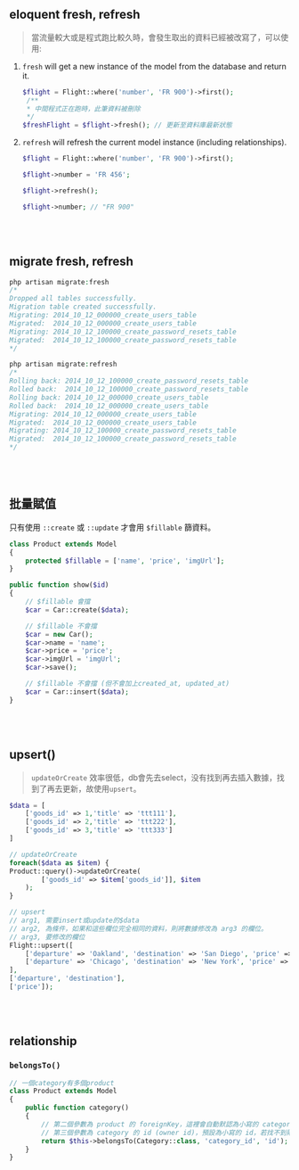 ## eloquent fresh, refresh
> 當流量較大或是程式跑比較久時，會發生取出的資料已經被改寫了，可以使用: 
1. `fresh` will get a new instance of the model from the database and return it.
    
    ```php
    $flight = Flight::where('number', 'FR 900')->first();
     /**
     * 中間程式正在跑時，此筆資料被刪除
     */ 
    $freshFlight = $flight->fresh(); // 更新至資料庫最新狀態
    ```

2. `refresh` will refresh the current model instance (including relationships). 
    ```php
    $flight = Flight::where('number', 'FR 900')->first();
 
    $flight->number = 'FR 456';
    
    $flight->refresh();
    
    $flight->number; // "FR 900"

    ```

<br/>

<br/>

## migrate fresh, refresh
```php 
php artisan migrate:fresh
/*
Dropped all tables successfully.
Migration table created successfully.
Migrating: 2014_10_12_000000_create_users_table
Migrated:  2014_10_12_000000_create_users_table
Migrating: 2014_10_12_100000_create_password_resets_table
Migrated:  2014_10_12_100000_create_password_resets_table
*/

php artisan migrate:refresh
/*
Rolling back: 2014_10_12_100000_create_password_resets_table
Rolled back:  2014_10_12_100000_create_password_resets_table
Rolling back: 2014_10_12_000000_create_users_table
Rolled back:  2014_10_12_000000_create_users_table
Migrating: 2014_10_12_000000_create_users_table
Migrated:  2014_10_12_000000_create_users_table
Migrating: 2014_10_12_100000_create_password_resets_table
Migrated:  2014_10_12_100000_create_password_resets_table
*/
```

<br/>

<br/>

## 批量賦值
只有使用 `::create` 或 `::update` 才會用 `$fillable` 篩資料。
```php
class Product extends Model
{
    protected $fillable = ['name', 'price', 'imgUrl'];
}
```
```php
public function show($id)
{
    // $fillable 會擋
    $car = Car::create($data);

    // $fillable 不會擋
    $car = new Car();
    $car->name = 'name';
    $car->price = 'price';
    $car->imgUrl = 'imgUrl';
    $car->save();

    // $fillable 不會擋 (但不會加上created_at, updated_at)
    $car = Car::insert($data);
}
```

<br/>

<br/>

## upsert()
>`updateOrCreate` 效率很低，db會先去select，没有找到再去插入數據，找到了再去更新，故使用`upsert`。

```php
$data = [
    ['goods_id' => 1,'title' => 'ttt111'],
    ['goods_id' => 2,'title' => 'ttt222'],
    ['goods_id' => 3,'title' => 'ttt333']
]

// updateOrCreate
foreach($data as $item) {
Product::query()->updateOrCreate(
        ['goods_id' => $item['goods_id']], $item
    );
}

// upsert 
// arg1, 需要insert或update的$data
// arg2, 為條件，如果和這些欄位完全相同的資料，則將數據修改為 arg3 的欄位。
// arg3, 要修改的欄位
Flight::upsert([
    ['departure' => 'Oakland', 'destination' => 'San Diego', 'price' => 99],
    ['departure' => 'Chicago', 'destination' => 'New York', 'price' => 150]
], 
['departure', 'destination'], 
['price']);
```

<br/>

<br/>

## relationship
### `belongsTo()`
```php
// 一個category有多個product
class Product extends Model
{
    public function category()
    {
        // 第二個參數為 product 的 foreignKey，這裡會自動默認為小寫的 category_id，找不到欄位則需手動加上第二個參數
        // 第三個參數為 category 的 id (owner id)，預設為小寫的 id，若找不到則需手動填入
        return $this->belongsTo(Category::class, 'category_id', 'id');
    }
}
```